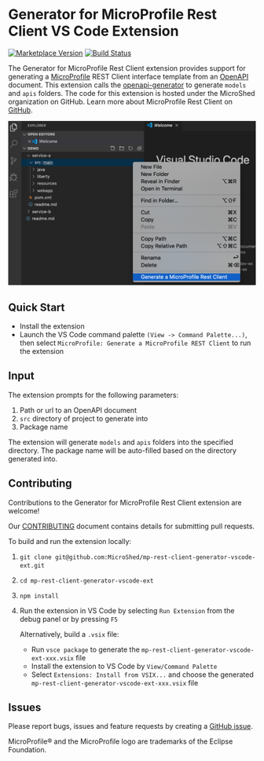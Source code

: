 # Generator for MicroProfile Rest Client VS Code Extension

[![Marketplace Version](https://vsmarketplacebadge.apphb.com/version/MicroProfile-Community.mp-rest-client-generator-vscode-ext.svg "Current Release")](https://marketplace.visualstudio.com/items?itemName=MicroProfile-Community.mp-rest-client-generator-vscode-ext)
[![Build Status](https://travis-ci.org/MicroShed/mp-starter-vscode-ext.svg?branch=master)](https://travis-ci.org/MicroShed/mp-rest-client-generator-vscode-ext)

The Generator for MicroProfile Rest Client extension provides support for generating a [MicroProfile](https://microprofile.io/) REST Client interface template from an [OpenAPI](https://github.com/OAI/OpenAPI-Specification) document. This extension calls the [openapi-generator](https://github.com/OpenAPITools/openapi-generator) to generate `models` and `apis` folders. The code for this extension is hosted under the MicroShed organization on GitHub. Learn more about MicroProfile Rest Client on [GitHub](https://github.com/eclipse/microprofile-rest-client).

![Open Liberty Tools Extension](images/RestClientExtension.png)

## Quick Start

- Install the extension
- Launch the VS Code command palette `(View -> Command Palette...)`, then select `MicroProfile: Generate a MicroProfile REST Client` to run the extension

## Input

The extension prompts for the following parameters:

1. Path or url to an OpenAPI document
2. `src` directory of project to generate into
3. Package name

The extension will generate `models` and `apis` folders into the specified directory. The package name will be auto-filled based on the directory generated into.

## Contributing

Contributions to the Generator for MicroProfile Rest Client extension are welcome!

Our [CONTRIBUTING](CONTRIBUTING.md) document contains details for submitting pull requests.

To build and run the extension locally:

1. `git clone git@github.com:MicroShed/mp-rest-client-generator-vscode-ext.git`
2. `cd mp-rest-client-generator-vscode-ext`
3. `npm install`
4. Run the extension in VS Code by selecting `Run Extension` from the debug panel or by pressing `F5`

   Alternatively, build a `.vsix` file:

   - Run `vsce package` to generate the `mp-rest-client-generator-vscode-ext-xxx.vsix` file
   - Install the extension to VS Code by `View/Command Palette`
   - Select `Extensions: Install from VSIX...` and choose the generated `mp-rest-client-generator-vscode-ext-xxx.vsix` file

## Issues

Please report bugs, issues and feature requests by creating a [GitHub issue](https://github.com/MicroShed/mp-rest-client-generator-vscode-ext/issues).

MicroProfile&reg; and the MicroProfile logo are trademarks of the Eclipse Foundation.
